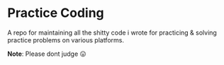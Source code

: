 # Practice Coding


A repo for maintaining all the shitty code i wrote for practicing & solving practice problems on various platforms.

**Note**: Please dont judge :stuck_out_tongue: